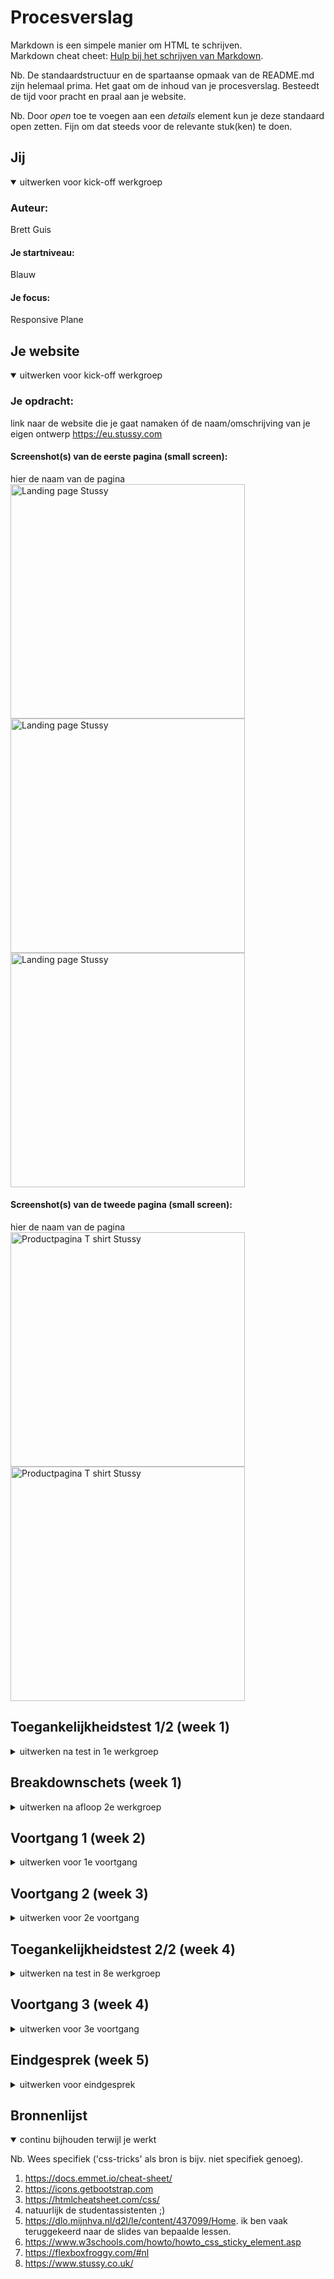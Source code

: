 # Procesverslag
Markdown is een simpele manier om HTML te schrijven.  
Markdown cheat cheet: [Hulp bij het schrijven van Markdown](https://github.com/adam-p/markdown-here/wiki/Markdown-Cheatsheet).

Nb. De standaardstructuur en de spartaanse opmaak van de README.md zijn helemaal prima. Het gaat om de inhoud van je procesverslag. Besteedt de tijd voor pracht en praal aan je website.

Nb. Door *open* toe te voegen aan een *details* element kun je deze standaard open zetten. Fijn om dat steeds voor de relevante stuk(ken) te doen.





## Jij

<details open>
  <summary>uitwerken voor kick-off werkgroep</summary>

  ### Auteur:
  Brett Guis

  #### Je startniveau:
  Blauw

  #### Je focus:
  Responsive Plane
 
</details>





## Je website

<details open>
  <summary>uitwerken voor kick-off werkgroep</summary>

  ### Je opdracht:
  link naar de website die je gaat namaken óf de naam/omschrijving van je eigen ontwerp
  https://eu.stussy.com
  #### Screenshot(s) van de eerste pagina (small screen): 
  hier de naam van de pagina  
  <img src="readme-images/Scherm1.jpeg" width="375px" alt="Landing page Stussy">
   <img src="readme-images/scherm1nieuw.jpeg" width="375px" alt="Landing page Stussy">
     <img src="readme-images/scherm1deel2.jpeg" width="375px" alt="Landing page Stussy">

  #### Screenshot(s) van de tweede pagina (small screen):
  hier de naam van de pagina  
  <img src="readme-images/Scherm2.jpeg" width="375px" alt="Productpagina T shirt Stussy">
  <img src="readme-images/scherm2productpagina.jpeg" width="375px" alt="Productpagina T shirt Stussy">
 
</details>



## Toegankelijkheidstest 1/2 (week 1)

<details>
  <summary>uitwerken na test in 1e werkgroep</summary>

  ### Bevindingen
  Lijst met je bevindingen die in de test naar voren kwamen:
  
  1. veel afbeeldingen zijn niet gelabeld en er is voor sommige afbeeldingen niet duidelijk wat voor 
   afbeelding het is zonder naar de afbeelding te kijken

  2. Er zijn niet altijd states gebruikt voor de knoppen

  3. Teksten zijn redelijk klein. (stussy huisstijl dus wellicht andere oplossing voor vinden)

  #### Screenreader
  Hier korte omschrijving (met indien nodig afbeeldingen)

 1. Veel afbeeldingen zijn niet gelabeld en zijn dus niet duidelijk voor de screenreader

 2. Veel knoppen met namen die niet te begrijpen zijn door alleen de naam te horen bijvoorbeeld: 'Chapters'

  Hier een omschrijving van hoe het opgelost kan worden (met indien nodig afbeeldingen)

 1. Afbeeldingen en knoppen dienen goed gelabeld te worden zodat deze wel duidelijk zullen zijn op mijn  eigen 
  site

 2. sommige knoppen zoals 'chapters' kunnen we weglaten omdat deze kunnen zorgen voor ruis bij mensen die de   
  screenreader gebruiken


  #### Muis en Toetsenbord 
  Hier korte omschrijving (met indien nodig afbeeldingen)

 1. de knoppen op de stussy site zijn redelijk klein en dus 
  wellicht lastig om aan te klikken met de muis. 

 2. sommige knoppen zijn disabled bij bijvoorbeeld uitverkochte 
  producten. hhier zou ik evt een melding kunnen maken ipv de knop 
   te disablen omdat dit voor verwarring kan zorgemn

  Hier een omschrijving van hoe het opgelost kan worden (met indien nodig afbeeldingen)

  1. aangezien het huisstijl is van stussy om de tekst klein te   
   houden moet ik hier een andere oplossing voor bedenken. door 
    gebruik te maken van een goede focus sla ik twee vliegen in 
    een klap. mensen die moeilijk hun muis kunnen bedienen 
    kunnen dan gebruik maken van de tab knop en duidelijk zien 
    welk element zij geselecteerd hebben.

  2. ik zorg ervoor dat ik geen knoppen disable op de pagina om   
  verwarring te voorkomen.


  #### Motoriek (shocks, elastiekjes)
  Hier korte omschrijving (met indien nodig afbeeldingen)

  1. zoals hierboven vermeld zijn de knoppen redelijk klein en dus 
   in sommige gevallen lastig aan te klikken. door een goede focus 
    te gebruiken kunnen mensen die geen goede controle hebben 
     over hun muis alsnog simpel door de website heen tabben.

  2. ook mensen met handen die anders werken dan normaal (elastiekjes) kunnen door te tabben de website gebruiken.

  #### Visueel (brillen, contrast, kleurenblind, dark/light). 
  Hier korte omschrijving (met indien nodig afbeeldingen)
 1. doordat mijn site zwart wit is en dus een hoog contrast heeft tussen de elementen vind ik het niet heel interessant om de site te verbeteren op visueel gebied.
    omdat is geblijken uit mijn eerdere onderzoek dat vrijwel elke bijwerking (dus ooik visueel) baat zou hebben bij een goed werkende screenreader met een goede en 
     duidelijke focus ga ik mij hier op focussen. 

</details>



## Breakdownschets (week 1)

<details>
  <summary>uitwerken na afloop 2e werkgroep</summary>

  ### de hele pagina: 
  <img src="readme-images/breakdownhome.jpeg" width="375px" alt="breakdown van de hele pagina">
  <img src="readme-images/breakdownproductpage.jpeg" width="375px" alt="breakdown van de hele pagina">

  ### dynamisch deel (bijv menu): 
  <img src="readme-images/breakdownpopup.jpeg" width="375px" alt="breakdown van een dynamisch deel">


</details>





## Voortgang 1 (week 2)

<details>
  <summary>uitwerken voor 1e voortgang</summary>

  ### Stand van zaken
  eerste les gemist vanwege fysieke gesteldheid.
  wel bij kunnen blijven met het huiswerk en de intro opdracht.

  goed kunnen oefenen met flexbox


  ### Agenda voor meeting
  samen met je groepje opstellen

  | kars           | naomi.             | tico.        | brett            |
  |html doornemen  | html doornemen     |html doornemen|html doornemen    |
   eerste css                                            hulp met breakdown
   doorlopen             

  ### Verslag van meeting
  hier na afloop snel de uitkomsten van de meeting vastleggen

ik heb vooral veel gehad aan de feedback aan mijn klasgenotem. zelf had ik nog niks op papier of online.
het doornemen van onze html's heeft me wel verder op weg geholpen.

</details>





## Voortgang 2 (week 3)

<details>
  <summary>uitwerken voor 2e voortgang</summary>

  ### Stand van zaken
  header plus footer af (html en gestijld in css)
  vragen hoe ik mijn section het best kan indelen.


  ### Agenda voor meeting
  samen met je groepje opstellen

gezamelijke pinpoints tijdens voortgangsgesprek:

alles even door kijken en vragen wat ons nog te wachten staat.
vragen wat we nog moeten doen voor een voldoende



  ### Verslag van meeting
  hier na afloop snel de uitkomsten van de meeting vastleggen

ik had een aantal vragen die ik goed achteraf zelf op heb kunnen lossen door nog eens de huiswerk opdrachten te maken.
aan de slag met grid huiswerk. en beginnen met productpagina.


</details>





## Toegankelijkheidstest 2/2 (week 4)

<details>
  <summary>uitwerken na test in 8e werkgroep</summary>

  ### Bevindingen
  Lijst met je bevindingen die in de test naar voren kwamen (geef ook aan wat er verbeterd is):

  1. de oplossingen die ik na test 1 heb bedacht zijn nuttig en werken erg goed voor vrijwel elke beperking.

  2. er waren geen tot weinig states toegevoegd aan de site van stussy. Dit heb ik wel gedaan en dit werkt goed en duidelijk.

  3. door de oplossingen die ik heb toegepast heb ik de tekst in de huisstijl van stussy kunnen houden. (klein)


  #### Screenreader
  Hier korte omschrijving (met indien nodig afbeeldingen)

 door alle elementen beter te omschrijven voor de screenreader is het makkelijker te begrijpen wat er staat zonder naar de afbeelding te kijken.
 alle elementen worden gelezen door de screenreader en dit werkt goed (beter dan de originele site)
 
 NOTE: Socials iconen in de footer nog even leesbaar maken voor de voice over.


  #### Muis en Toetsenbord 
  Hier korte omschrijving (met indien nodig afbeeldingen)

  door de focus toe te hebben gepast is het makkelijker om de site te gebruiken dan met de muis wanneer de gebruiker schokken krijgt. 
  ik heb dit uiteraard getest op verschillende toetsenborden. de lastigste om te gebruiken was een macbook. De knoppen van een macbook zijn lastig een voor een in te  
   drukken omdat er weinig kracht nnodig is en de knoppen zijn plat. 


  #### Motoriek (shocks, elastiekjes)
  Hier korte omschrijving (met indien nodig afbeeldingen)

 zoals hierboven en in de eerste toegangkelijkheids test te hebben vermeld is de kleine tekst van de stussy site deel van de huisstijl. Ik moest hier dus een andere 
  oplossing voor vinden voor mensen die moeilijk individuele knoppen konden bereiken met de muis. ik heb een focus toegevoegd en alle afbeeldingen duidelijke 
   omschrijvingen in de html gegeven waardoor ook mensen met een slechter motoriek door de website heen kunnen tabben.

  #### Visueel (brillen, contrast, kleurenblind, dark/light). 
   1. doordat mijn site zwart wit is en dus een hoog contrast heeft tussen de elementen vind ik het niet heel interessant om de site te verbeteren op visueel gebied.
    omdat is geblijken uit mijn eerdere onderzoek dat vrijwel elke bijwerking (dus ooik visueel) baat zou hebben bij een goed werkende screenreader met een goede en 
     duidelijke focus ga ik mij hier op focussen. 


</details>





## Voortgang 3 (week 4)

<details>
  <summary>uitwerken voor 3e voortgang</summary>

  ### Stand van zaken
  ik heb mijn site zo goed als af kunnen krijgen. ik ga naar dit voortgangsgesprek om even te kijken of de studentassistenten nog opmerkingen of verbeterpounten voor 
   mij hebben.


  ### Agenda voor meeting
  samen met je groepje opstellen

tico wilt graag uitleg over mediaquery en zijn site doornemen.

naomi 'heeft nog wat specifieke vragen

kars wilt zijn html en css doorlopen en vragen wat het beste is om de vaart erin te houden.

ik wil graag mijn site doorlopen en vragen of er wat op aan te merken is door de student asstistenten. 

  ### Verslag van meeting
  hier na afloop snel de uitkomsten van de meeting vastleggen

ik had bij sommige elementen een figure gebruikt om de elementen op hun plek te krijgen, dit kon beter. 
ik moest hier gewoon gebruik maken van een div. ik zat hier fout omdat ik dacht dat ik helemaal geen divs mocht gebruiken.

er kwam uit dat ik nog wat beter mijn elementen had kunnen specificeren in de html.

website was nog niet 10000% responsive, dit was wel erg snel verholpen.

</details>





## Eindgesprek (week 5)

<details>
  <summary>uitwerken voor eindgesprek</summary>

  ### Je uitkomst - karakteristiek screenshots:
  <img src="readme-images/eindresultaat.jpg" width="375px" alt="uitomst opdracht 1">


  ### Dit ging goed/Heb ik geleerd: 
  Korte omschrijving met plaatjes

  Ik heb hoewel ik het nog steeds heel lastig vind alle css selectoren juist neergezet. (nadat het 1000x mis is gegaan)

  ik heb flexbox erg goed onder de knie gekregen naar mijn idee.

  ik heb een hoop nieuwe css properties geleerd

  ik heb geleerd goed gebruik te maken van de 'element inspecteren tool'




  ### Dit was lastig/Is niet gelukt:

  ik vind het nog steeds erg lastig om html en css te lezen (aan elkaar te koppelen)
  ik moet echt 3x kijken om te zien wat er nou precies allemaal staat en wat wat doet. Als ik er mee bezig ben gaat het wel, totdat ik ergens een probleem heb staan 
  en terug moet zoeken in mijn code waar het nou precies mis gaat allemaal.

  ik vind responsiveness nog erg lastig om goed te krijgen. dit is me gelukkig wel gelukt

  ik vind elementen positioneren nog steeds niet te doen.... 
  
  wat ik op heb kunnen leveren wat mijn site betreft ben ik erg trots op. ik had alleen wel meer tijd mogen besteden aan mijn proces verslag d.m.v. bijvoorbeeld 
   plaatsjes en voorbeelden, hier ben ik mij van bewust.


 Herkansing

voor mijn herkansing moest ik 2 kleine aanpassingen doen.
Ik moest de semantiek van mijn paginas verbeteren en om zeker te zijn van een voldoende moest ik een filmpje toevoegen. wat ik dus heb gedaan is:

Een div veranderd naar een unordered list.

Lijstje dat als een p stond veranderd in een ul

Heading levels verbeterd en gewijzigd

Filmpje toe gevoegd

en titels gegeven aan de SVG plaatjes zodat deze herkenbaar worden gemaakt voor de screenreader


</details>





## Bronnenlijst

<details open>
  <summary>continu bijhouden terwijl je werkt</summary>

  Nb. Wees specifiek ('css-tricks' als bron is bijv. niet specifiek genoeg).

  1. https://docs.emmet.io/cheat-sheet/
  2. https://icons.getbootstrap.com
  3. https://htmlcheatsheet.com/css/
  4. natuurlijk de studentassistenten ;)
  5. https://dlo.mijnhva.nl/d2l/le/content/437099/Home. ik ben vaak teruggekeerd naar de slides van bepaalde lessen.
  6. https://www.w3schools.com/howto/howto_css_sticky_element.asp
  7. https://flexboxfroggy.com/#nl
  8. https://www.stussy.co.uk/


</details>